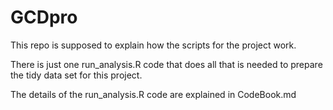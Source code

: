 # GCDpro

This repo is supposed to explain how the scripts for the project work.

There is just one run_analysis.R code that does all that is needed to prepare the tidy data set for this project.

The details of the run_analysis.R code are explained in CodeBook.md

